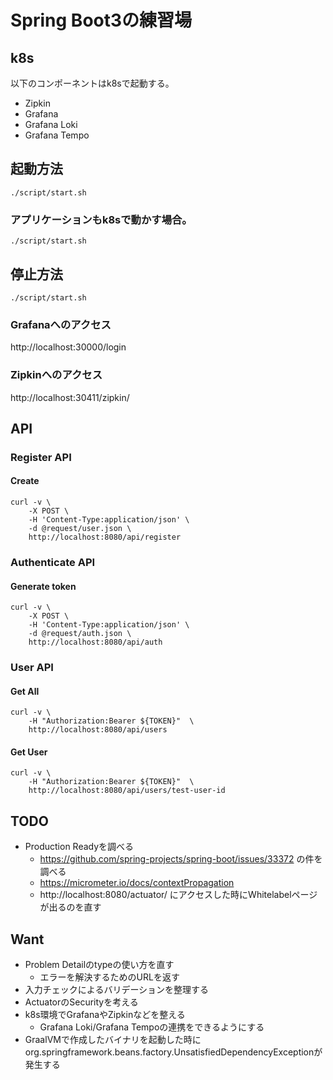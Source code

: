 # Spring Boot3の練習場

## k8s
以下のコンポーネントはk8sで起動する。

- Zipkin
- Grafana
- Grafana Loki
- Grafana Tempo

## 起動方法
```
./script/start.sh
```

### アプリケーションもk8sで動かす場合。
```
./script/start.sh
```

## 停止方法
```
./script/start.sh
```

### Grafanaへのアクセス
http://localhost:30000/login

### Zipkinへのアクセス
http://localhost:30411/zipkin/

## API
### Register API
#### Create
```
curl -v \
    -X POST \
    -H 'Content-Type:application/json' \
    -d @request/user.json \
    http://localhost:8080/api/register
```
### Authenticate API
#### Generate token
```
curl -v \
    -X POST \
    -H 'Content-Type:application/json' \
    -d @request/auth.json \
    http://localhost:8080/api/auth
```
### User API
#### Get All
```
curl -v \
    -H "Authorization:Bearer ${TOKEN}"  \
    http://localhost:8080/api/users
```
#### Get User
```
curl -v \
    -H "Authorization:Bearer ${TOKEN}"  \
    http://localhost:8080/api/users/test-user-id
```

## TODO
- Production Readyを調べる
  - https://github.com/spring-projects/spring-boot/issues/33372 の件を調べる
  - https://micrometer.io/docs/contextPropagation
  - http://localhost:8080/actuator/ にアクセスした時にWhitelabelページが出るのを直す

## Want
- Problem Detailのtypeの使い方を直す
  - エラーを解決するためのURLを返す
- 入力チェックによるバリデーションを整理する
- ActuatorのSecurityを考える
- k8s環境でGrafanaやZipkinなどを整える
  - Grafana Loki/Grafana Tempoの連携をできるようにする
- GraalVMで作成したバイナリを起動した時にorg.springframework.beans.factory.UnsatisfiedDependencyExceptionが発生する